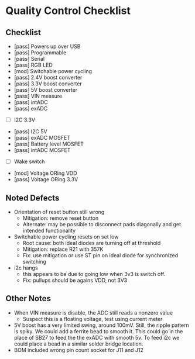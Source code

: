 # Quality Control Checklist

## Checklist
* [pass] Powers up over USB
* [pass] Programmable
* [pass] Serial
* [pass] RGB LED
* [mod] Switchable power cycling
* [pass] 2.4V boost converter
* [pass] 3.3V boost converter
* [pass] 5V boost converter
* [pass] VIN measure
* [pass] intADC
* [pass] exADC
* [ ] I2C 3.3V
* [pass] I2C 5V
* [pass] exADC MOSFET
* [pass] Battery level MOSFET 
* [pass] intADC MOSFET
* [ ] Wake switch
* [mod] Voltage ORing VDD
* [pass] Voltage ORing 3.3V

## Noted Defects
* Orientation of reset button still wrong
  * Mitigation: remove reset button	
  * Alternate: may be possible to disconnect pads diagonally and get intended functionality
* Switchable power cycling resets on set low
  * Root cause: both ideal diodes are turning off at threshold
  * Mitigation: replace R21 with 357K
  * Fix: use mitigation or use ST pin on ideal diode for synchronized switching
* i2c hangs
  * this appears to be due to going low when 3v3 is switch off.
  * Fix: pullups should be agains VDD, not 3V3 

## Other Notes
* When VIN measure is disable, the ADC still reads a nonzero value
  * Suspect this is a floating voltage, test using current meter
* 5V boost has a very limited swing, around 100mV.  Still, the ripple pattern is spiky.  We could add a ferrite bead to smooth it.  This could go in the place of SB27 to feed the the exADC with smooth 5v.  To feed i2c we could place a bead in a similar solder bridge location.
* BOM included wrong pin count socket for J11 and J12
